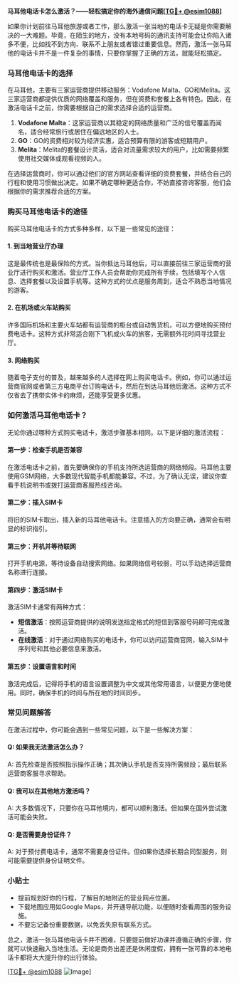 **马耳他电话卡怎么激活？——轻松搞定你的海外通信问题[[TG💪+ @esim1088](https://t.me/s/esim1088)]**

如果你计划前往马耳他旅游或者工作，那么激活一张当地的电话卡无疑是你需要解决的一大难题。毕竟，在陌生的地方，没有本地号码的通讯支持可能会让你陷入诸多不便，比如找不到方向、联系不上朋友或者错过重要信息。然而，激活一张马耳他的电话卡并不是一件复杂的事情，只要你掌握了正确的方法，就能轻松搞定。

### 马耳他电话卡的选择

在马耳他，主要有三家运营商提供移动服务：Vodafone Malta、GO和Melita。这三家运营商都提供优质的网络覆盖和服务，但在资费和套餐上各有特色。因此，在激活电话卡之前，你需要根据自己的需求选择合适的运营商。

1. **Vodafone Malta**：这家运营商以其稳定的网络质量和广泛的信号覆盖而闻名，适合经常旅行或居住在偏远地区的人士。
2. **GO**：GO的资费相对较为经济实惠，适合预算有限的游客或短期用户。
3. **Melita**：Melita的套餐设计灵活，适合对流量需求较大的用户，比如需要频繁使用社交媒体或观看视频的人。

在选择运营商时，你可以通过他们的官方网站查看详细的资费套餐，并结合自己的行程和使用习惯做出决定。如果不确定哪种更适合你，不妨直接咨询客服，他们会根据你的需求推荐合适的方案。

### 购买马耳他电话卡的途径

购买马耳他电话卡的方式多种多样，以下是一些常见的途径：

#### 1. 到当地营业厅办理
这是最传统也是最保险的方式。当你抵达马耳他后，可以直接前往三家运营商的营业厅进行购买和激活。营业厅工作人员会帮助你完成所有手续，包括填写个人信息、选择套餐以及设置手机等。这种方式的优点是服务周到，适合不熟悉当地情况的游客。

#### 2. 在机场或火车站购买
许多国际机场和主要火车站都有运营商的柜台或自动售货机，可以方便地购买预付费电话卡。这种方式非常适合刚下飞机或火车的旅客，无需额外花时间寻找营业厅。

#### 3. 网络购买
随着电子支付的普及，越来越多的人选择在网上购买电话卡。例如，你可以通过运营商官网或者第三方电商平台订购电话卡，然后在到达马耳他后激活。这种方式不仅省去了携带实体卡的麻烦，还能享受更多优惠。

### 如何激活马耳他电话卡？

无论你通过哪种方式购买电话卡，激活步骤基本相同。以下是详细的激活流程：

#### 第一步：检查手机是否兼容
在激活电话卡之前，首先要确保你的手机支持所选运营商的网络频段。马耳他主要使用GSM网络，大多数现代智能手机都能兼容。不过，为了确认无误，建议你查看手机说明书或拨打运营商客服热线咨询。

#### 第二步：插入SIM卡
将旧的SIM卡取出，插入新的马耳他电话卡。注意插入的方向要正确，通常会有明显的标识指引。

#### 第三步：开机并等待联网
打开手机电源，等待设备自动搜索网络。如果网络信号较弱，可以手动选择运营商名称进行连接。

#### 第四步：激活SIM卡
激活SIM卡通常有两种方式：
- **短信激活**：按照运营商提供的说明发送指定格式的短信到客服号码即可完成激活。
- **在线激活**：对于通过网络购买的电话卡，你可以访问运营商官网，输入SIM卡序列号和其他必要信息来激活。

#### 第五步：设置语言和时间
激活完成后，记得将手机的语言设置调整为中文或其他常用语言，以便更方便地使用。同时，确保手机的时间与所在地的时间同步。

### 常见问题解答

在激活过程中，你可能会遇到一些常见问题，以下是一些解决方案：

#### Q: 如果我无法激活怎么办？
A: 首先检查是否按照指示操作正确；其次确认手机是否支持所需频段；最后联系运营商客服寻求帮助。

#### Q: 我可以在其他地方激活吗？
A: 大多数情况下，只要你在马耳他境内，都可以顺利激活。但如果在国外尝试激活可能会失败。

#### Q: 是否需要身份证件？
A: 对于预付费电话卡，通常不需要身份证件。但如果你选择长期合同型服务，则可能需要提供身份证明文件。

### 小贴士

- 提前规划好你的行程，了解目的地附近的营业网点位置。
- 下载地图应用如Google Maps，并开通导航功能，以便随时查看周围的服务设施。
- 不要忘记备份重要数据，以免丢失原有联系方式。

总之，激活一张马耳他电话卡并不困难，只要提前做好功课并遵循正确的步骤，你就可以快速融入当地生活。无论是商务出差还是休闲度假，拥有一张可靠的本地电话卡都将大大提升你的出行体验。

[[TG💪+ @esim1088](https://t.me/s/esim1088) ![Image](https://i.postimg.cc/4NQfJmqS/Snipaste-2025-05-13-00-14-12.png)]